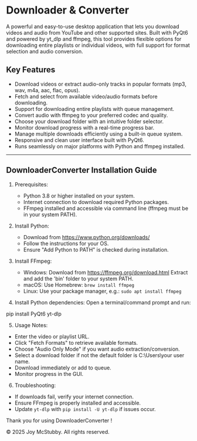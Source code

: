 #  Downloader & Converter

A powerful and easy-to-use desktop application that lets you download videos and audio from YouTube and other supported sites. Built with PyQt6 and powered by yt_dlp and ffmpeg, this tool provides flexible options for downloading entire playlists or individual videos, with full support for format selection and audio conversion.

## Key Features

- Download videos or extract audio-only tracks in popular formats (mp3, wav, m4a, aac, flac, opus).
- Fetch and select from available video/audio formats before downloading.
- Support for downloading entire playlists with queue management.
- Convert audio with ffmpeg to your preferred codec and quality.
- Choose your download folder with an intuitive folder selector.
- Monitor download progress with a real-time progress bar.
- Manage multiple downloads efficiently using a built-in queue system.
- Responsive and clean user interface built with PyQt6.
- Runs seamlessly on major platforms with Python and ffmpeg installed.

---
DownloaderConverter Installation Guide
--------------------------------------------------

1. Prerequisites:
   - Python 3.8 or higher installed on your system.
   - Internet connection to download required Python packages.
   - FFmpeg installed and accessible via command line (ffmpeg must be in your system PATH).

2. Install Python:
   - Download from https://www.python.org/downloads/
   - Follow the instructions for your OS.
   - Ensure "Add Python to PATH" is checked during installation.

3. Install FFmpeg:
   - Windows:
     Download from https://ffmpeg.org/download.html
     Extract and add the 'bin' folder to your system PATH.
   - macOS:
     Use Homebrew: `brew install ffmpeg`
   - Linux:
     Use your package manager, e.g.:
     `sudo apt install ffmpeg`

4. Install Python dependencies:
   Open a terminal/command prompt and run:

pip install PyQt6 yt-dlp

5. Usage Notes:
- Enter the video or playlist URL.
- Click "Fetch Formats" to retrieve available formats.
- Choose "Audio Only Mode" if you want audio extraction/conversion.
- Select a download folder if not the default folder is C:\Users\your user name.
- Download immediately or add to queue.
- Monitor progress in the GUI.

6. Troubleshooting:
- If downloads fail, verify your internet connection.
- Ensure FFmpeg is properly installed and accessible.
- Update `yt-dlp` with `pip install -U yt-dlp` if issues occur.

Thank you for using DownloaderConverter !

© 2025 Joy McStubby. All rights reserved.


